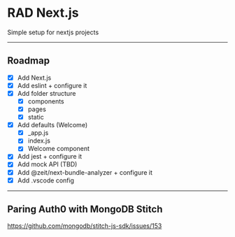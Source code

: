 # RAD Next.js
Simple setup for nextjs projects

---
## Roadmap
- [x] Add Next.js
- [x] Add eslint + configure it
- [x] Add folder structure
  - [x] components
  - [x] pages
  - [x] static
- [x] Add defaults (Welcome)
  - [x] _app.js
  - [x] index.js
  - [x] Welcome component
- [x] Add jest + configure it
- [x] Add mock API (TBD)
- [x] Add @zeit/next-bundle-analyzer + configure it
- [x] Add .vscode config

---
## Paring Auth0 with MongoDB Stitch
https://github.com/mongodb/stitch-js-sdk/issues/153